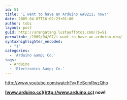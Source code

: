 ```yaml
---
id: 51
title: 'I want to have an Arduino &#8211; now!'
date: 2009-04-07T16:02:23+01:00
author: tobi
layout: post
guid: http://urangatang.lustauffotos.com/?p=51
permalink: /2009/04/07/i-want-to-have-an-arduino-now/
syntaxhighlighter_encoded:
  - "1"
categories:
  - 'Arduino &amp; Co.'
tags:
  - Arduino
  - 'Electronics &amp; Co.'
---
```

<http://www.youtube.com/watch?v=PeScmRwzQho>

**[www.arduino.cc](http://www.arduino.cc) now!**